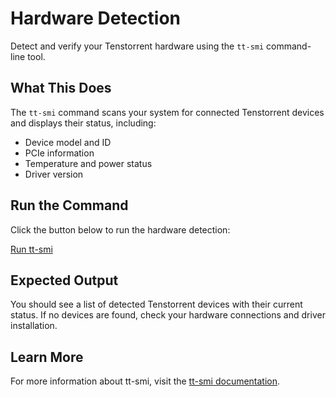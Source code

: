 # Hardware Detection

Detect and verify your Tenstorrent hardware using the `tt-smi` command-line tool.

## What This Does

The `tt-smi` command scans your system for connected Tenstorrent devices and displays their status, including:
- Device model and ID
- PCIe information
- Temperature and power status
- Driver version

## Run the Command

Click the button below to run the hardware detection:

[Run tt-smi](command:tenstorrent.runHardwareDetection)

## Expected Output

You should see a list of detected Tenstorrent devices with their current status. If no devices are found, check your hardware connections and driver installation.

## Learn More

For more information about tt-smi, visit the [tt-smi documentation](https://github.com/tenstorrent/tt-smi).
